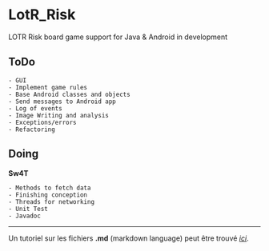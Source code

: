 LotR_Risk
=========

LOTR Risk board game support for Java &amp; Android in development

ToDo
----
    - GUI
    - Implement game rules
    - Base Android classes and objects
    - Send messages to Android app
    - Log of events
    - Image Writing and analysis
    - Exceptions/errors
    - Refactoring

Doing
-----
**Sw4T**

    - Methods to fetch data
    - Finishing conception
    - Threads for networking
    - Unit Test
    - Javadoc


* * *
Un tutoriel sur les fichiers **.md** (markdown language) peut être trouvé *_[ici](http://www.daringfireball.net/projects/markdown/basics)_*.
